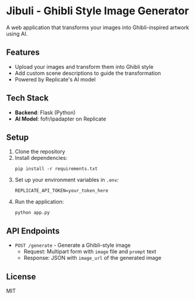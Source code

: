 # Jibuli - Ghibli Style Image Generator

A web application that transforms your images into Ghibli-inspired artwork using AI.

## Features

- Upload your images and transform them into Ghibli style
- Add custom scene descriptions to guide the transformation
- Powered by Replicate's AI model

## Tech Stack

- **Backend**: Flask (Python)
- **AI Model**: fofr/ipadapter on Replicate

## Setup

1. Clone the repository
2. Install dependencies:
   ```
   pip install -r requirements.txt
   ```
3. Set up your environment variables in `.env`:
   ```
   REPLICATE_API_TOKEN=your_token_here
   ```
4. Run the application:
   ```
   python app.py
   ```
   
## API Endpoints

- `POST /generate` - Generate a Ghibli-style image
  - Request: Multipart form with `image` file and `prompt` text
  - Response: JSON with `image_url` of the generated image

## License

MIT 